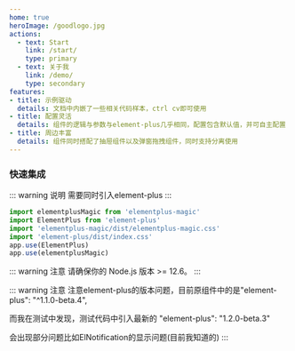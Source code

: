 ```yaml
---
home: true
heroImage: /goodlogo.jpg
actions:
  - text: Start
    link: /start/
    type: primary
  - text: 关于我
    link: /demo/
    type: secondary
features:
- title: 示例驱动
  details: 文档中内嵌了一些相关代码样本，ctrl cv即可使用
- title: 配置灵活
  details: 组件的逻辑与参数与element-plus几乎相同，配置包含默认值，并可自主配置
- title: 周边丰富
  details: 组件同时搭配了抽屉组件以及弹窗拖拽组件，同时支持分离使用
---
```


### 快速集成
::: warning 说明
需要同时引入element-plus
:::
```js
import elementplusMagic from 'elementplus-magic'
import ElementPlus from 'element-plus'
import 'elementplus-magic/dist/elementplus-magic.css'
import 'element-plus/dist/index.css'
app.use(ElementPlus)
app.use(elementplusMagic)
```
::: warning 注意
请确保你的 Node.js 版本 >= 12.6。 
:::

::: warning 注意
注意element-plus的版本问题，目前原组件中的是"element-plus": "^1.1.0-beta.4",

而我在测试中发现，测试代码中引入最新的
"element-plus": "1.2.0-beta.3"

会出现部分问题比如ElNotification的显示问题(目前我知道的)
:::